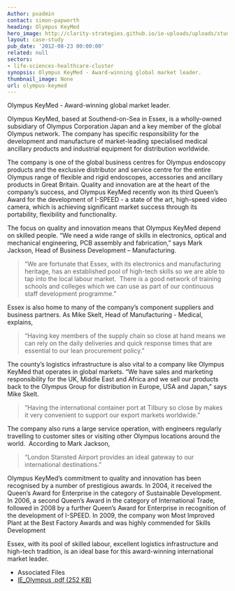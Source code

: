 ```yaml
---
Author: pxadmin
contact: simon-papworth
heading: Olympus KeyMed
hero_image: http://clarity-strategies.github.io/ie-uploads/uploads/studies/Olympus_Banner.jpg
layout: case-study
pub_date: '2012-08-23 00:00:00'
related: null
sectors:
- life-sciences-healthcare-cluster
synopsis: Olympus KeyMed - Award-winning global market leader.
thumbnail_image: None
url: olympus-keymed
---
```

<p>Olympus KeyMed - Award-winning global market leader.</p><p>Olympus KeyMed, based at Southend-on-Sea in Essex, is a wholly-owned subsidiary of Olympus Corporation Japan and a key member of the global Olympus network. The company has specific responsibility for the development and manufacture of market-leading specialised medical ancillary products and industrial equipment for distribution worldwide.</p><p>The company is one of the global business centres for Olympus endoscopy products and the exclusive distributor and service centre for the entire Olympus range of flexible and rigid endoscopes, accessories and ancillary products in Great Britain. Quality and innovation are at the heart of the company’s success, and Olympus KeyMed recently won its third Queen’s Award for the development of I-SPEED - a state of the art, high-speed video camera, which is achieving significant market success through its portability, flexibility and functionality.</p><p>The focus on quality and innovation means that Olympus KeyMed depend on skilled people. “We need a wide range of skills in electronics, optical and mechanical engineering, PCB assembly and fabrication,” says Mark Jackson, Head of Business Development – Manufacturing.</p><blockquote><p>“We are fortunate that Essex, with its electronics and manufacturing heritage, has an established pool of high-tech skills so we are able to tap into the local labour market.  There is a good network of training schools and colleges which we can use as part of our continuous staff development programme.”</p></blockquote><p>Essex is also home to many of the company’s component suppliers and business partners. As Mike Skelt, Head of Manufacturing - Medical, explains,</p><blockquote><p>“Having key members of the supply chain so close at hand means we can rely on the daily deliveries and quick response times that are essential to our lean procurement policy.”</p></blockquote><p>The county’s logistics infrastructure is also vital to a company like Olympus KeyMed that operates in global markets. “We have sales and marketing responsibility for the UK, Middle East and Africa and we sell our products back to the Olympus Group for distribution in Europe, USA and Japan,” says Mike Skelt.</p><blockquote><p>“Having the international container port at Tilbury so close by makes it very convenient to support our export markets worldwide.”</p></blockquote><p>The company also runs a large service operation, with engineers regularly travelling to customer sites or visiting other Olympus locations around the world.  According to Mark Jackson,</p><blockquote><p>“London Stansted Airport provides an ideal gateway to our international destinations.”</p></blockquote><p>Olympus KeyMed’s commitment to quality and innovation has been recognised by a number of prestigious awards. In 2004, it received the Queen’s Award for Enterprise in the category of Sustainable Development. In 2006, a second Queen’s Award in the category of International Trade, followed in 2008 by a further Queen’s Award for Enterprise in recognition of the development of I-SPEED. In 2009, the company won Most Improved Plant at the Best Factory Awards and was highly commended for Skills Development</p><p>Essex, with its pool of skilled labour, excellent logistics infrastructure and high-tech tradition, is an ideal base for this award-winning international market leader.</p> <ul class='downloadable-files'><li class='header'>Associated Files</li><li><a alt='' class='btn' href='//clarity-strategies.github.io/ie-uploads/uploads/studies/IE_Olympus.pdf' target='_blank'>IE_Olympus .pdf <span>(252 KB)</span></a></li></ul>